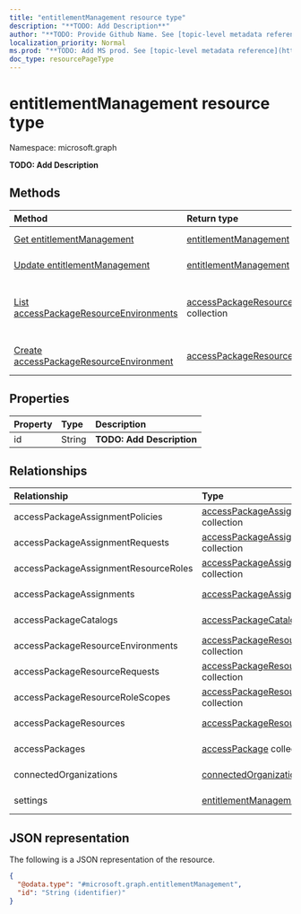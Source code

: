 ```yaml
---
title: "entitlementManagement resource type"
description: "**TODO: Add Description**"
author: "**TODO: Provide Github Name. See [topic-level metadata reference](https://msgo.azurewebsites.net/add/document/guidelines/metadata.html#topic-level-metadata)**"
localization_priority: Normal
ms.prod: "**TODO: Add MS prod. See [topic-level metadata reference](https://msgo.azurewebsites.net/add/document/guidelines/metadata.html#topic-level-metadata)**"
doc_type: resourcePageType
---
```


# entitlementManagement resource type

Namespace: microsoft.graph

**TODO: Add Description**

## Methods
|Method|Return type|Description|
|:---|:---|:---|
|[Get entitlementManagement](../api/entitlementmanagement-get.md)|[entitlementManagement](../resources/entitlementmanagement.md)|Read the properties and relationships of an [entitlementManagement](../resources/entitlementmanagement.md) object.|
|[Update entitlementManagement](../api/entitlementmanagement-update.md)|[entitlementManagement](../resources/entitlementmanagement.md)|Update the properties of an [entitlementManagement](../resources/entitlementmanagement.md) object.|
|[List accessPackageResourceEnvironments](../api/entitlementmanagement-list-accesspackageresourceenvironments.md)|[accessPackageResourceEnvironment](../resources/accesspackageresourceenvironment.md) collection|Get the accessPackageResourceEnvironment resources from the accessPackageResourceEnvironments navigation property.|
|[Create accessPackageResourceEnvironment](../api/entitlementmanagement-post-accesspackageresourceenvironments.md)|[accessPackageResourceEnvironment](../resources/accesspackageresourceenvironment.md)|Create a new accessPackageResourceEnvironment object.|

## Properties
|Property|Type|Description|
|:---|:---|:---|
|id|String|**TODO: Add Description**|

## Relationships
|Relationship|Type|Description|
|:---|:---|:---|
|accessPackageAssignmentPolicies|[accessPackageAssignmentPolicy](../resources/accesspackageassignmentpolicy.md) collection|**TODO: Add Description**|
|accessPackageAssignmentRequests|[accessPackageAssignmentRequest](../resources/accesspackageassignmentrequest.md) collection|**TODO: Add Description**|
|accessPackageAssignmentResourceRoles|[accessPackageAssignmentResourceRole](../resources/accesspackageassignmentresourcerole.md) collection|**TODO: Add Description**|
|accessPackageAssignments|[accessPackageAssignment](../resources/accesspackageassignment.md) collection|**TODO: Add Description**|
|accessPackageCatalogs|[accessPackageCatalog](../resources/accesspackagecatalog.md) collection|**TODO: Add Description**|
|accessPackageResourceEnvironments|[accessPackageResourceEnvironment](../resources/accesspackageresourceenvironment.md) collection|**TODO: Add Description**|
|accessPackageResourceRequests|[accessPackageResourceRequest](../resources/accesspackageresourcerequest.md) collection|**TODO: Add Description**|
|accessPackageResourceRoleScopes|[accessPackageResourceRoleScope](../resources/accesspackageresourcerolescope.md) collection|**TODO: Add Description**|
|accessPackageResources|[accessPackageResource](../resources/accesspackageresource.md) collection|**TODO: Add Description**|
|accessPackages|[accessPackage](../resources/accesspackage.md) collection|**TODO: Add Description**|
|connectedOrganizations|[connectedOrganization](../resources/connectedorganization.md) collection|**TODO: Add Description**|
|settings|[entitlementManagementSettings](../resources/entitlementmanagementsettings.md)|**TODO: Add Description**|

## JSON representation
The following is a JSON representation of the resource.
<!-- {
  "blockType": "resource",
  "keyProperty": "id",
  "@odata.type": "microsoft.graph.entitlementManagement",
  "baseType": "",
  "openType": false
}
-->
``` json
{
  "@odata.type": "#microsoft.graph.entitlementManagement",
  "id": "String (identifier)"
}
```

